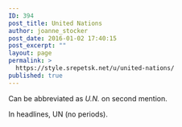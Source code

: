 ```yaml
---
ID: 394
post_title: United Nations
author: joanne_stocker
post_date: 2016-01-02 17:40:15
post_excerpt: ""
layout: page
permalink: >
  https://style.srepetsk.net/u/united-nations/
published: true
---
```

Can be abbreviated as <em>U.N.</em> on second mention.

In headlines, UN (no periods).